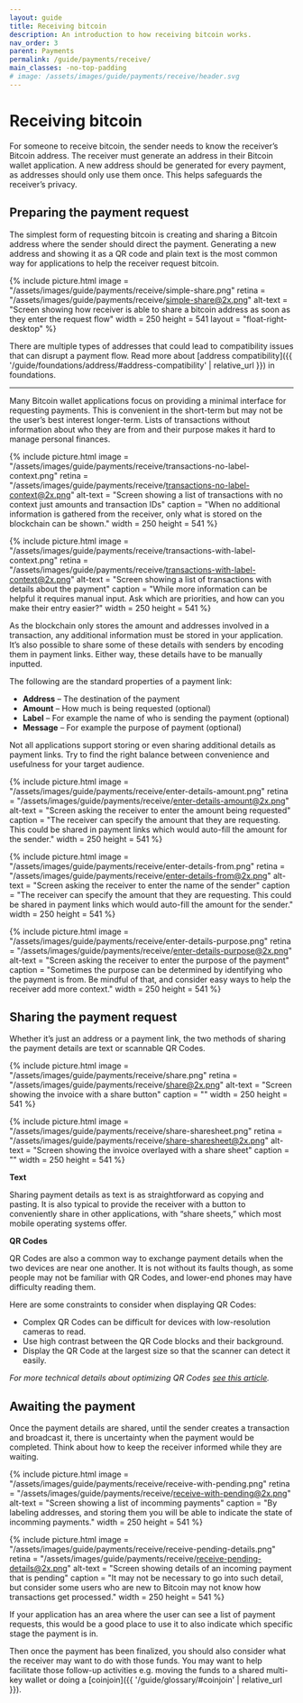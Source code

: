 ```yaml
---
layout: guide
title: Receiving bitcoin
description: An introduction to how receiving bitcoin works.
nav_order: 3
parent: Payments
permalink: /guide/payments/receive/
main_classes: -no-top-padding
# image: /assets/images/guide/payments/receive/header.svg
---
```


# Receiving bitcoin

<!--

Editor's notes

This page should cover what to do when receiving bitcoin, how to share and copy addresses etc.

- What addresses to support (native segwit by default)
- How to present QR codes (allow for specifying an amount)
- Generating a new address 

-->

For someone to receive bitcoin, the sender needs to know the receiver’s Bitcoin address. The receiver must generate an address in their Bitcoin wallet application. A new address should be generated for every payment, as addresses should only use them once. This helps safeguards the receiver’s privacy.

<!-- 
Update glossary

Each address that a Bitcoin application generates has an accompaniying private key. This private key allows the receiver to unlock the bitcoin that is sent to the address when the receiver chooses to spend it.

Although addresses are not a problem to share publically, their accompanying private keys which typically generated from a single recovery phrase must be kept secure and private.
-->

## Preparing the payment request

The simplest form of requesting bitcoin is creating and sharing a Bitcoin address where the sender should direct the payment. Generating a new address and showing it as a QR code and plain text is the most common way for applications to help the receiver request bitcoin.

<div class="image-slide-gallery">

{% include picture.html
   image = "/assets/images/guide/payments/receive/simple-share.png"
   retina = "/assets/images/guide/payments/receive/simple-share@2x.png"
   alt-text = "Screen showing how receiver is able to share a bitcoin address as soon as they enter the request flow"
   width = 250
   height = 541
   layout = "float-right-desktop"
%}

</div>

There are multiple types of addresses that could lead to compatibility issues that can disrupt a payment flow. Read more about [address compatibility]({{ '/guide/foundations/address/#address-compatibility' | relative_url }}) in foundations.

---

Many Bitcoin wallet applications focus on providing a minimal interface for requesting payments. This is convenient in the short-term but may not be the user’s best interest longer-term. Lists of transactions without information about who they are from and their purpose makes it hard to manage personal finances.

<div class="image-slide-gallery">

{% include picture.html
   image = "/assets/images/guide/payments/receive/transactions-no-label-context.png"
   retina = "/assets/images/guide/payments/receive/transactions-no-label-context@2x.png"
   alt-text = "Screen showing a list of transactions with no context just amounts and transaction IDs"
   caption = "When no additional information is gathered from the receiver, only what is stored on the blockchain can be shown."
   width = 250
   height = 541
%}

{% include picture.html
   image = "/assets/images/guide/payments/receive/transactions-with-label-context.png"
   retina = "/assets/images/guide/payments/receive/transactions-with-label-context@2x.png"
   alt-text = "Screen showing a list of transactions with details about the payment"
   caption = "While more information can be helpful it requires manual input. Ask which are priorities, and how can you make their entry easier?"
   width = 250
   height = 541
%}

</div>

As the blockchain only stores the amount and addresses involved in a transaction, any additional information must be stored in your application. It’s also possible to share some of these details with senders by encoding them in payment links. Either way, these details have to be manually inputted.

The following are the standard properties of a payment link:

- **Address** – The destination of the payment
- **Amount** – How much is being requested (optional)
- **Label** – For example the name of who is sending the payment (optional)
- **Message** – For example the purpose of payment (optional)

Not all applications support storing or even sharing additional details as payment links. Try to find the right balance between convenience and usefulness for your target audience.

<div class="image-slide-gallery">

{% include picture.html
   image = "/assets/images/guide/payments/receive/enter-details-amount.png"
   retina = "/assets/images/guide/payments/receive/enter-details-amount@2x.png"
   alt-text = "Screen asking the receiver to enter the amount being requested"
   caption = "The receiver can specify the amount that they are requesting. This could be shared in payment links which would auto-fill the amount for the sender."
   width = 250
   height = 541
%}

{% include picture.html
   image = "/assets/images/guide/payments/receive/enter-details-from.png"
   retina = "/assets/images/guide/payments/receive/enter-details-from@2x.png"
   alt-text = "Screen asking the receiver to enter the name of the sender"
   caption = "The receiver can specify the amount that they are requesting. This could be shared in payment links which would auto-fill the amount for the sender."
   width = 250
   height = 541
%}

{% include picture.html
   image = "/assets/images/guide/payments/receive/enter-details-purpose.png"
   retina = "/assets/images/guide/payments/receive/enter-details-purpose@2x.png"
   alt-text = "Screen asking the receiver to enter the purpose of the payment"
   caption = "Sometimes the purpose can be determined by identifying who the payment is from. Be mindful of that, and consider easy ways to help the receiver add more context."
   width = 250
   height = 541
%}

</div>

<!--
Technical nitpick;
Addresses are not exactly "generated"
since they are deterministic technically
what happens is an unused address just gets chosen
-->

<!-- 
Update interopability page
Since there are many Bitcoin applications for people to choose from, its likely that the sender and receiver are not using the same one and they don't have the abilitiy to exchange payment details within the application itself. 

The exchange of payment details then most commonly happens outside of the wallet application. This 

Since bitcoin is a open system and has many payment applications built ontop of it, there is a [standard format]({{ '/guide/foundations/wallet-interoperability/#payment-links' | relative_url }}) of "payment links" that most bitcoin applications use to share payment details.
-->

## Sharing the payment request
Whether it’s just an address or a payment link, the two methods of sharing the payment details are text or scannable QR Codes.

<div class="image-slide-gallery">

{% include picture.html
   image = "/assets/images/guide/payments/receive/share.png"
   retina = "/assets/images/guide/payments/receive/share@2x.png"
   alt-text = "Screen showing the invoice with a share button"
   caption = ""
   width = 250
   height = 541
%}

{% include picture.html
   image = "/assets/images/guide/payments/receive/share-sharesheet.png"
   retina = "/assets/images/guide/payments/receive/share-sharesheet@2x.png"
   alt-text = "Screen showing the invoice overlayed with a share sheet"
   caption = ""
   width = 250
   height = 541
%}

</div>


**Text**

Sharing payment details as text is as straightforward as copying and pasting. It is also typical to provide the receiver with a button to conveniently share in other applications, with “share sheets,” which most mobile operating systems offer.

**QR Codes**

QR Codes are also a common way to exchange payment details when the two devices are near one another. It is not without its faults though, as some people may not be familiar with QR Codes, and lower-end phones may have difficulty reading them.

Here are some constraints to consider when displaying QR Codes:

- Complex QR Codes can be difficult for devices with low-resolution cameras to read.
- Use high contrast between the QR Code blocks and their background.
- Display the QR Code at the largest size so that the scanner can detect it easily.

_For more technical details about optimizing   QR Codes [see this article](https://bitcoinops.org/en/bech32-sending-support/#creating-more-efficient-qr-codes-with-bech32-addresses)._

## Awaiting the payment
Once the payment details are shared, until the sender creates a transaction and broadcast it, there is uncertainty when the payment would be completed. Think about how to keep the receiver informed while they are waiting.

<div class="image-slide-gallery">

{% include picture.html
   image = "/assets/images/guide/payments/receive/receive-with-pending.png"
   retina = "/assets/images/guide/payments/receive/receive-with-pending@2x.png"
   alt-text = "Screen showing a list of incomming payments"
   caption = "By labeling addresses, and storing them you will be able to indicate the state of incomming payments."
   width = 250
   height = 541
%}

{% include picture.html
   image = "/assets/images/guide/payments/receive/receive-pending-details.png"
   retina = "/assets/images/guide/payments/receive/receive-pending-details@2x.png"
   alt-text = "Screen showing details of an incoming payment that is pending"
   caption = "It may not be necessary to go into such detail, but consider some users who are new to Bitcoin may not know how transactions get processed."
   width = 250
   height = 541
%}

</div>

If your application has an area where the user can see a list of payment requests, this would be a good place to use it to also indicate which specific stage the payment is in.

Then once the payment has been finalized, you should also consider what the receiver may want to do with those funds. You may want to help facilitate those follow-up activities e.g. moving the funds to a shared multi-key wallet or doing a [coinjoin]({{ '/guide/glossary/#coinjoin' | relative_url }}).

<!--
On /guide/payments/send/#inputting-an-address
Add below as Do's & Don'ts

> Besides pushing wallets to adopt Bech32, wallets should provide better and clearer error messages to the end-user. Merchants could use P2SH to mitigate. In my opinion P2SH is just a patch not a solution. A solution where Bech32 invoice can fallback to P2SH would be a good balance.
> @pavelenex
-->

<!-- 
Follow up page would touch on privacy of transactions including topics of wallet fingerprints (multisig vs signle sig), input/output ordering, coinjoins, and labeling to help users keep separate coin histories.
-->
